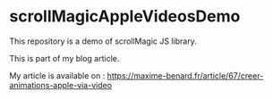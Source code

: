 # scrollMagicAppleVideosDemo

This repository is a demo of scrollMagic JS library.

This is part of my blog article.

My article is available on : https://maxime-benard.fr/article/67/creer-animations-apple-via-video

